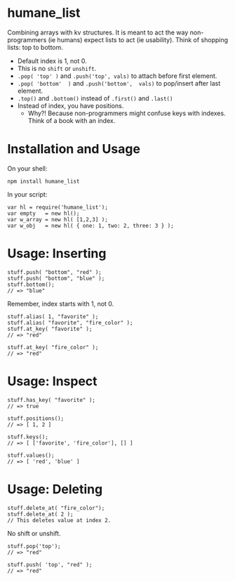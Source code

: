 
humane\_list
============

Combining arrays with kv structures.  It is meant to act the 
way non-programmers (ie humans) expect lists to act (ie usability). Think of
shopping lists: top to bottom.

* Default index is 1, not 0.
* This is no `shift` or `unshift`.
* `.pop( 'top' )` and `.push('top', vals)` to attach before first element. 
* `.pop( 'bottom'  )`  and `.push('bottom',  vals)` to pop/insert after last element.
* `.top()` and `.bottom()` instead of `.first()` and `.last()`
* Instead of index, you have positions. 
  * Why?! Because non-programmers might confuse keys with indexes.  Think of a 
    book with an index.

Installation and Usage
=====

On your shell:

    npm install humane_list

In your script:

    var hl = require('humane_list');
    var empty   = new hl();
    var w_array = new hl( [1,2,3] );
    var w_obj   = new hl( { one: 1, two: 2, three: 3 } );


Usage: Inserting
=====

    stuff.push( "bottom", "red" );
    stuff.push( "bottom", "blue" );
    stuff.bottom(); 
    // => "blue"
    
Remember, index starts with 1, not 0.

    stuff.alias( 1, "favorite" );
    stuff.alias( "favorite", "fire_color" );
    stuff.at_key( "favorite" );
    // => "red"
    
    stuff.at_key( "fire_color" );
    // => "red"

Usage: Inspect
================

    stuff.has_key( "favorite" );
    // => true

    stuff.positions();
    // => [ 1, 2 ]

    stuff.keys();
    // => [ ['favorite', 'fire_color'], [] ]
    
    stuff.values();
    // => [ 'red', 'blue' ]


Usage: Deleting
=============

    stuff.delete_at( "fire_color");
    stuff.delete_at( 2 ); 
    // This deletes value at index 2.

No shift or unshift.

    stuff.pop('top');
    // => "red"
    
    stuff.push( 'top', "red" );
    // => "red"
    





